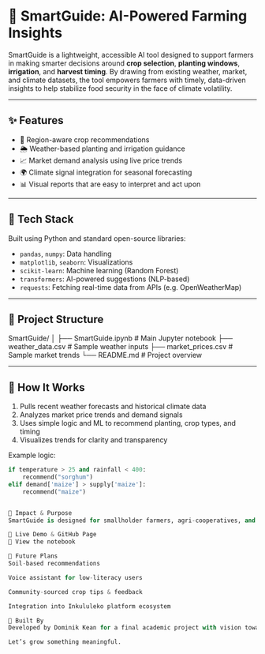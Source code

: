 # 🌾 SmartGuide: AI-Powered Farming Insights

SmartGuide is a lightweight, accessible AI tool designed to support farmers in making smarter decisions around **crop selection**, **planting windows**, **irrigation**, and **harvest timing**. By drawing from existing weather, market, and climate datasets, the tool empowers farmers with timely, data-driven insights to help stabilize food security in the face of climate volatility.

---

## ✨ Features

- 📍 Region-aware crop recommendations  
- 🌦️ Weather-based planting and irrigation guidance  
- 📈 Market demand analysis using live price trends  
- 🌍 Climate signal integration for seasonal forecasting  
- 📊 Visual reports that are easy to interpret and act upon

---

## 🚀 Tech Stack

Built using Python and standard open-source libraries:
- `pandas`, `numpy`: Data handling  
- `matplotlib`, `seaborn`: Visualizations  
- `scikit-learn`: Machine learning (Random Forest)  
- `transformers`: AI-powered suggestions (NLP-based)  
- `requests`: Fetching real-time data from APIs (e.g. OpenWeatherMap)

---

## 📁 Project Structure
SmartGuide/ 
│ ├── SmartGuide.ipynb # Main Jupyter notebook 
├── weather_data.csv # Sample weather inputs 
├── market_prices.csv # Sample market trends 
└── README.md # Project overview



---

## 🧠 How It Works

1. Pulls recent weather forecasts and historical climate data
2. Analyzes market price trends and demand signals
3. Uses simple logic and ML to recommend planting, crop types, and timing
4. Visualizes trends for clarity and transparency

Example logic:
```python
if temperature > 25 and rainfall < 400:
    recommend("sorghum")
elif demand['maize'] > supply['maize']:
    recommend("maize")


🌿 Impact & Purpose
SmartGuide is designed for smallholder farmers, agri-cooperatives, and innovators in climate-resilient agriculture. By leveraging publicly available data and simple modeling, the tool democratizes insights typically locked in expensive platforms—helping stabilize yields and build smarter food systems.

📢 Live Demo & GitHub Page
🔗 View the notebook

📌 Future Plans
Soil-based recommendations

Voice assistant for low-literacy users

Community-sourced crop tips & feedback

Integration into Inkululeko platform ecosystem

🙌 Built By
Developed by Dominik Kean for a final academic project with vision toward scalable, community-driven agricultural innovation.

Let’s grow something meaningful.
